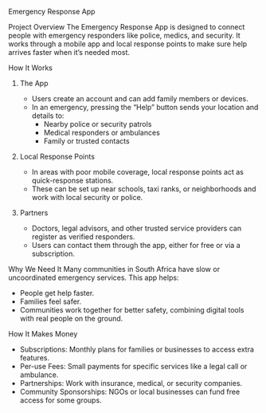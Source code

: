 Emergency Response App

Project Overview
The Emergency Response App is designed to connect people with emergency responders like police, medics, and security. It works through a mobile app and local response points to make sure help arrives faster when it’s needed most.

How It Works
1. The App
   - Users create an account and can add family members or devices.
   - In an emergency, pressing the “Help” button sends your location and details to:
     - Nearby police or security patrols
     - Medical responders or ambulances
     - Family or trusted contacts

2. Local Response Points
   - In areas with poor mobile coverage, local response points act as quick-response stations.
   - These can be set up near schools, taxi ranks, or neighborhoods and work with local security or police.

3. Partners
   - Doctors, legal advisors, and other trusted service providers can register as verified responders.
   - Users can contact them through the app, either for free or via a subscription.

Why We Need It
Many communities in South Africa have slow or uncoordinated emergency services. This app helps:
- People get help faster.
- Families feel safer.
- Communities work together for better safety, combining digital tools with real people on the ground.

How It Makes Money
- Subscriptions: Monthly plans for families or businesses to access extra features.
- Per-use Fees: Small payments for specific services like a legal call or ambulance.
- Partnerships: Work with insurance, medical, or security companies.
- Community Sponsorships: NGOs or local businesses can fund free access for some groups.
